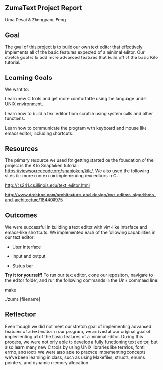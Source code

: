## ZumaText Project Report

Uma Desai & Zhengyang Feng

## Goal
The goal of this project is to build our own text editor that effectively implements all of the basic features expected of a minimal editor. Our stretch goal is to add more advanced features that build off of the basic Kilo tutorial. 

## Learning Goals

We want to:

Learn new C tools and get more comfortable using the language under UNIX environment.

Learn how to build a text editor from scratch using system calls and other functions.

Learn how to communicate the program with keyboard and mouse like emacs editor, including shortcuts.

## Resources

The primary resource we used for getting started on the foundation of the project is the Kilo Snaptoken tutorial: https://viewsourcecode.org/snaptoken/kilo/. We also used the following sites for more context on implementing text editors in C:

http://cs241.cs.illinois.edu/text_editor.html

http://www.drdobbs.com/architecture-and-design/text-editors-algorithms-and-architecture/184408975

## Outcomes

We were successful in building a text editor with vim-like interface and emacs-like shortcuts. We implemented each of the following capabilities in our text editor:

- User interface

- Input and output

- Status bar 

**Try it for yourself!** To run our text editor, clone our repository, navigate to the editor folder, and run the following commands in the Unix command line:

make

./zuma [filename]


## Reflection

Even though we did not meet our stretch goal of implementing advanced features of a text editor in our program, we arrived at our original goal of implementing all of the basic features of a minimal editor. During this process, we were not only able to develop a fully functioning text editor, but also learn many new C tools by using UNIX libraries like termios, fcntl, errno, and ioctl. We were also able to practice implementing concepts we’ve been learning in class, such as using Makefiles, structs, enums, pointers, and dynamic memory allocation.

